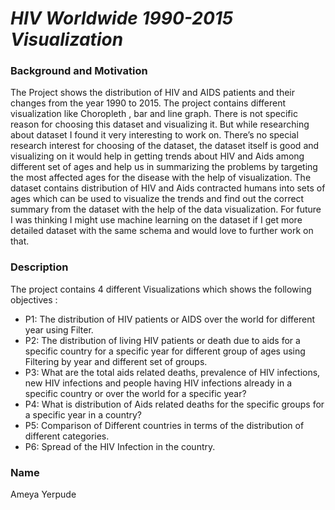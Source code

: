 # ***HIV Worldwide 1990-2015 Visualization***

### Background and Motivation 

The Project shows the distribution of HIV and AIDS patients and their changes from the year 1990 to 2015. The project contains different visualization like Choropleth , bar and line graph. There is not specific reason for choosing this dataset and visualizing it. But while researching about dataset I found it very interesting to work on. There’s no special research interest for choosing of the dataset, the dataset itself is good and visualizing on it would help in getting trends about HIV and Aids among different set of ages and help us in summarizing the problems by targeting the most affected ages for the disease with the help of visualization. The dataset contains distribution of HIV and Aids contracted humans into sets of ages which can be used to visualize the trends and find out the correct summary from the dataset with the help of the data visualization. For future I was thinking I might use machine learning on the dataset if I get more detailed dataset with the same schema and would love to further work on that.

### Description 

The project contains 4 different Visualizations which shows the following objectives : 
* P1:  The distribution of HIV patients or AIDS over the world for different year using Filter.
* P2: The distribution of living HIV patients or death due to aids for a specific country for a specific year for different group of ages using Filtering by year and different set of groups.
* P3: What are the total aids related deaths, prevalence of HIV infections, new HIV infections and people having HIV infections already in a specific country or over the world for a specific year?
* P4: What is distribution of Aids related deaths for the specific groups for a specific year in a country?
* P5: Comparison of Different countries in terms of the distribution of different categories.
* P6: Spread of the HIV Infection in the country.

### Name

Ameya Yerpude
